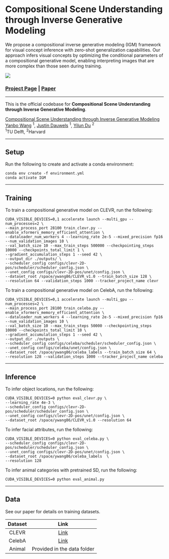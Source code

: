 # Compositional Scene Understanding through Inverse Generative Modeling

We propose a compositional inverse generative modeling (IGM) framework for visual concept inference with zero-shot generalization capabilities. Our approach infers visual concepts by optimizing the conditional parameters of a compositional generative model, enabling interpreting images that are more complex than those seen during training.

![](sample_images/teaser_inference.gif)

### [Project Page](https://energy-based-model.github.io/compositional-inference/) | [Paper](https://arxiv.org/abs/2505.21780)


<hr>

This is the official codebase for **Compositional Scene Understanding through Inverse Generative Modeling**.

[Compositional Scene Understanding through Inverse Generative Modeling]()
    <br>
    [Yanbo Wang](https://ywangattud.github.io/website/) <sup>1</sup>,
    [Justin Dauwels](https://scholar.google.com/citations?user=dboVuDYAAAAJ&hl=en) <sup>1</sup>,
    [Yilun Du](https://yilundu.github.io) <sup>2</sup>
    <br>
    <sup>1</sup>TU Delft, <sup>2</sup>Harvard
    <br>

<hr>

## Setup

Run the following to create and activate a conda environment:
```
conda env create -f environment.yml
conda activate IGM
```
--------------------------------------------------------------------------------------------------------

## Training
To train a compositional generative model on CLEVR, run the following:
```
CUDA_VISIBLE_DEVICES=0,1 accelerate launch --multi_gpu --num_processes=2 \
--main_process_port 28100 train_clevr.py --enable_xformers_memory_efficient_attention \
--dataloader_num_workers 4 --learning_rate 2e-5 --mixed_precision fp16 --num_validation_images 10 \
--val_batch_size 10 --max_train_steps 500000 --checkpointing_steps 10000 --checkpoints_total_limit 1 \
--gradient_accumulation_steps 1 --seed 42 \
--output_dir ./outputs/ \
--scheduler_config configs/clevr-2D-pos/scheduler/scheduler_config.json \
--unet_config configs/clevr-2D-pos/unet/config.json \
--dataset_root /space/ywang86/CLEVR_v1.0 --train_batch_size 128 \
--resolution 64 --validation_steps 1000 --tracker_project_name clevr
```
To train a compositional generative model on CelebA, run the following:
```
CUDA_VISIBLE_DEVICES=0,1 accelerate launch --multi_gpu --num_processes=2 \
--main_process_port 28100 train_celeba.py --enable_xformers_memory_efficient_attention \
--dataloader_num_workers 4 --learning_rate 2e-5 --mixed_precision fp16 --num_validation_images 10 \
--val_batch_size 10 --max_train_steps 50000 --checkpointing_steps 10000 --checkpoints_total_limit 10 \
--gradient_accumulation_steps 1 --seed 42 \
--output_dir ./outputs \
--scheduler_config configs/celeba/scheduler/scheduler_config.json \
--unet_config configs/celeba/unet/config.json \
--dataset_root /space/ywang86/celeba_labels --train_batch_size 64 \
--resolution 128 --validation_steps 1000 --tracker_project_name celeba
```
--------------------------------------------------------------------------------------------------------

## Inference

To infer object locations, run the following:
```
CUDA_VISIBLE_DEVICES=0 python eval_clevr.py \
--learning_rate 4e-3 \
--scheduler_config configs/clevr-2D-pos/scheduler/scheduler_config.json \
--unet_config configs/clevr-2D-pos/unet/config.json \
--dataset_root /space/ywang86/CLEVR_v1.0 --resolution 64
```

To infer facial attributes, run the following:
```
CUDA_VISIBLE_DEVICES=0 python eval_celeba.py \
--scheduler_config configs/clevr-2D-pos/scheduler/scheduler_config.json \
--unet_config configs/clevr-2D-pos/unet/config.json \
--dataset_root /space/ywang86/celeba_labels  \
--resolution 128
```

To infer animal categories with pretrained SD, run the following:
```
CUDA_VISIBLE_DEVICES=0 python eval_animal.py
```

<hr>

## Data

See our paper for details on training datasets.

|     Dataset     |                                   Link                                    | 
|:---------------:|:-------------------------------------------------------------------------:| 
|      CLEVR      |        [Link](https://dl.fbaipublicfiles.com/clevr/CLEVR_v1.0.zip)        
|     CelebA      | [Link](https://www.kaggle.com/datasets/jessicali9530/celeba-dataset/data) 
|     Animal      |                        Provided in the data folder                        |
